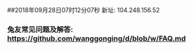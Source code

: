 ##2018年09月28日07时12分07秒 新址: 104.248.156.52
### 兔友常见问题及解答: https://github.com/wanggonging/d/blob/w/FAQ.md
